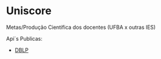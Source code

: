 # Uniscore

Metas/Produção Científica dos docentes (UFBA x outras IES)

Api´s Publicas:

- [DBLP](https://dblp.org/faq/How+to+use+the+dblp+search+API.html)

